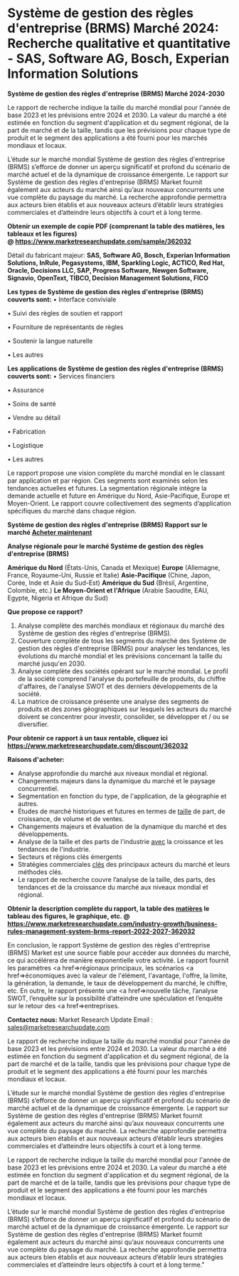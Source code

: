 # Système de gestion des règles d'entreprise (BRMS) Marché 2024: Recherche qualitative et quantitative - SAS, Software AG, Bosch, Experian Information Solutions

<strong>Système de gestion des règles d'entreprise (BRMS) Marché 2024-2030</strong>

Le rapport de recherche indique la taille du marché mondial pour l'année de base 2023 et les prévisions entre 2024 et 2030. La valeur du marché a été estimée en fonction du segment d'application et du segment régional, de la part de marché et de la taille, tandis que les prévisions pour chaque type de produit et le segment des applications a été fourni pour les marchés mondiaux et locaux.

L’étude sur le marché mondial Système de gestion des règles d'entreprise (BRMS) s’efforce de donner un aperçu significatif et profond du scénario de marché actuel et de la dynamique de croissance émergente. Le rapport sur Système de gestion des règles d'entreprise (BRMS) Market fournit également aux acteurs du marché ainsi qu’aux nouveaux concurrents une vue complète du paysage du marché. La recherche approfondie permettra aux acteurs bien établis et aux nouveaux acteurs d’établir leurs stratégies commerciales et d’atteindre leurs objectifs à court et à long terme.

<strong><b>Obtenir un exemple de copie PDF (comprenant la table des matières, les tableaux et les figures) @ </b></strong><strong><a href=http://www.marketresearchupdate.com/sample/362032>https://www.marketresearchupdate.com/sample/362032</a></strong></u></a></strong>

Détail du fabricant majeur:
<strong>SAS, Software AG, Bosch, Experian Information Solutions, InRule, Pegasystems, IBM, Sparkling Logic, ACTICO, Red Hat, Oracle, Decisions LLC, SAP, Progress Software, Newgen Software, Signavio, OpenText, TIBCO, Decision Management Solutions, FICO</strong>

<strong>Les types de Système de gestion des règles d'entreprise (BRMS) couverts sont:</strong>
• Interface conviviale

• Suivi des règles de soutien et rapport

• Fourniture de représentants de règles

• Soutenir la langue naturelle

• Les autres

<strong>Les applications de Système de gestion des règles d'entreprise (BRMS) couverts sont:</strong>
• Services financiers

• Assurance

• Soins de santé

• Vendre au détail

• Fabrication

• Logistique

• Les autres

Le rapport propose une vision complète du marché mondial en le classant par application et par région. Ces segments sont examinés selon les tendances actuelles et futures. La segmentation régionale intègre la demande actuelle et future en Amérique du Nord, Asie-Pacifique, Europe et Moyen-Orient. Le rapport couvre collectivement des segments d’application spécifiques du marché dans chaque région.

<strong>Système de gestion des règles d'entreprise (BRMS) Rapport sur le marché <a href=https://www.marketresearchupdate.com/buynow/362032> Acheter maintenant </a></strong></a></strong>

<strong>Analyse régionale pour le marché Système de gestion des règles d'entreprise (BRMS)</strong>

<strong>Amérique du Nord</strong> (États-Unis, Canada et Mexique)
<strong>Europe</strong> (Allemagne, France, Royaume-Uni, Russie et Italie)
<strong>Asie-Pacifique</strong> (Chine, Japon, Corée, Inde et Asie du Sud-Est)
<strong>Amérique du Sud</strong> (Brésil, Argentine, Colombie, etc.)
<strong>Le Moyen-Orient et l'Afrique</strong> (Arabie Saoudite, EAU, Egypte, Nigeria et Afrique du Sud)

<strong>Que propose ce rapport?</strong>

1) Analyse complète des marchés mondiaux et régionaux du marché des Système de gestion des règles d'entreprise (BRMS).
2) Couverture complète de tous les segments du marché des Système de gestion des règles d'entreprise (BRMS) pour analyser les tendances, les évolutions du marché mondial et les prévisions concernant la taille du marché jusqu'en 2030.
3) Analyse complète des sociétés opérant sur le marché mondial. Le profil de la société comprend l'analyse du portefeuille de produits, du chiffre d'affaires, de l'analyse SWOT et des derniers développements de la société.
4) La matrice de croissance présente une analyse des segments de produits et des zones géographiques sur lesquels les acteurs du marché doivent se concentrer pour investir, consolider, se développer et / ou se diversifier.

<strong>Pour obtenir ce rapport à un taux rentable, cliquez ici</strong>
<strong><a href=https://www.marketresearchupdate.com/discount/362032>https://www.marketresearchupdate.com/discount/362032</a></strong></b></u></strong></a>

<strong>Raisons d'acheter:</strong>
<ul>
  <li>Analyse approfondie du marché aux niveaux mondial et régional.</li>
  <li>Changements majeurs dans la dynamique du marché et le paysage concurrentiel.</li>
  <li>Segmentation en fonction du type, de l'application, de la géographie et autres.</li>
  <li>Études de marché historiques et futures en termes de <a href=>taille</a> de part, de croissance, de volume et de ventes.</li>
  <li>Changements majeurs et évaluation de la dynamique du marché et des développements.</li>
  <li>Analyse de la taille et des parts de l'industrie <a href=>avec</a> la croissance et les tendances de l'industrie.</li>
  <li>Secteurs et régions clés émergents</li>
  <li>Stratégies commerciales <a href=>clés</a> des principaux acteurs du marché et leurs méthodes clés.</li>
  <li>Le rapport de recherche couvre l’analyse de la taille, des parts, des tendances et de la croissance du marché aux niveaux mondial et régional.</li>
</ul>
<strong><b>Obtenir la description complète du rapport, la table des <a href=>matières</a> le tableau des figures, le graphique, etc. @ </b></strong> <strong><a href=https://www.marketresearchupdate.com/industry-growth/business-rules-management-system-brms-report-2022-2027-362032>https://www.marketresearchupdate.com/industry-growth/business-rules-management-system-brms-report-2022-2027-362032</a></strong></a></strong>

En conclusion, le rapport Système de gestion des règles d'entreprise (BRMS) Market est une source fiable pour accéder aux données du marché, ce qui accélérera de manière exponentielle votre activité. Le rapport fournit les paramètres <a href=>régionaux</a> principaux, les scénarios <a href=>économiques</a> avec la valeur de l'élément, l'avantage, l'offre, la limite, la génération, la demande, le taux de développement du marché, le chiffre, etc. En outre, le rapport présente une <a href=>nouvelle</a> tâche, l’analyse SWOT, l’enquête sur la possibilité d’atteindre une spéculation et l’enquête sur le retour des <a href=>entreprises.</a>

<strong>Contactez nous:</strong>
Market Research Update
Email : sales@marketresearchupdate.com

Le rapport de recherche indique la taille du marché mondial pour l'année de base 2023 et les prévisions entre 2024 et 2030. La valeur du marché a été estimée en fonction du segment d'application et du segment régional, de la part de marché et de la taille, tandis que les prévisions pour chaque type de produit et le segment des applications a été fourni pour les marchés mondiaux et locaux.

L’étude sur le marché mondial Système de gestion des règles d'entreprise (BRMS) s’efforce de donner un aperçu significatif et profond du scénario de marché actuel et de la dynamique de croissance émergente. Le rapport sur Système de gestion des règles d'entreprise (BRMS) Market fournit également aux acteurs du marché ainsi qu’aux nouveaux concurrents une vue complète du paysage du marché. La recherche approfondie permettra aux acteurs bien établis et aux nouveaux acteurs d’établir leurs stratégies commerciales et d’atteindre leurs objectifs à court et à long terme.

Le rapport de recherche indique la taille du marché mondial pour l'année de base 2023 et les prévisions entre 2024 et 2030. La valeur du marché a été estimée en fonction du segment d'application et du segment régional, de la part de marché et de la taille, tandis que les prévisions pour chaque type de produit et le segment des applications a été fourni pour les marchés mondiaux et locaux.

L’étude sur le marché mondial Système de gestion des règles d'entreprise (BRMS) s’efforce de donner un aperçu significatif et profond du scénario de marché actuel et de la dynamique de croissance émergente. Le rapport sur Système de gestion des règles d'entreprise (BRMS) Market fournit également aux acteurs du marché ainsi qu’aux nouveaux concurrents une vue complète du paysage du marché. La recherche approfondie permettra aux acteurs bien établis et aux nouveaux acteurs d’établir leurs stratégies commerciales et d’atteindre leurs objectifs à court et à long terme."
